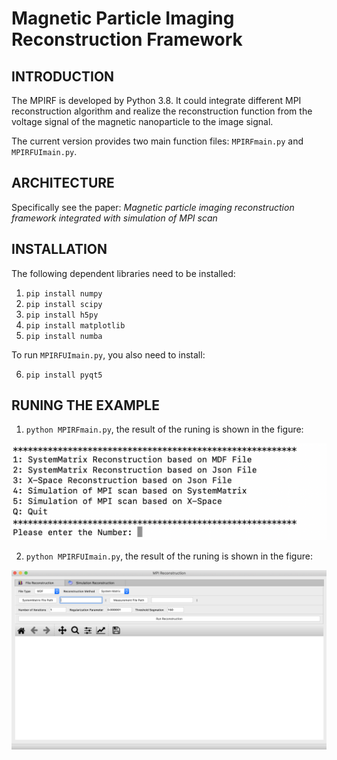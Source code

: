 # Magnetic Particle Imaging Reconstruction Framework

## INTRODUCTION


The MPIRF is developed by Python 3.8. It could integrate different MPI reconstruction algorithm and realize the reconstruction function from the voltage signal of the magnetic nanoparticle to the image signal.  
  
The current version provides two main function files: `MPIRFmain.py` and `MPIRFUImain.py`.

## ARCHITECTURE
  
Specifically see the paper: *Magnetic particle imaging reconstruction framework integrated with simulation of MPI scan*

## INSTALLATION
  
The following dependent libraries need to be installed:

1.  `pip install numpy`
2.  `pip install scipy`
3.  `pip install h5py`
4.  `pip install matplotlib`
5.  `pip install numba`

To run `MPIRFUImain.py`, you also need to install:

6.  `pip install pyqt5`

## RUNING THE EXAMPLE
  
1.  `python MPIRFmain.py`, the result of the runing is shown in the figure:

![](Image/Fig1.png) 

2.  `python MPIRFUImain.py`, the result of the runing is shown in the figure:

![](Image/Fig2.png) 
